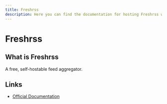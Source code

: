 ```yaml
---
title: Freshrss
description: Here you can find the documentation for hosting Freshrss with Coolify.
---
```


# Freshrss

<ZoomableImage src="/docs/images/services/FreshRSS-logo.png" />

## What is Freshrss

A free, self-hostable feed aggregator.

## Links

- [Official Documentation](https://freshrss.org/index.html?utm_source=coolify.io)
